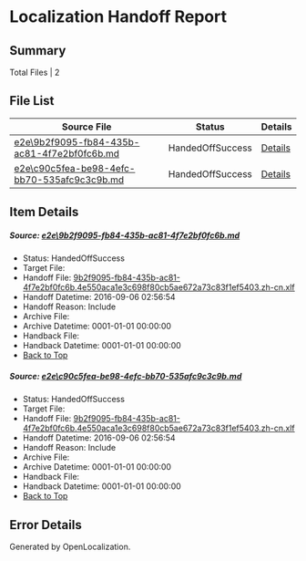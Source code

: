 # <a name='report-top'></a> Localization Handoff Report

## Summary
 Total Files | 2

## File List
 Source File | Status | Details 
 ----------- | ------ | ------- 
 [e2e\9b2f9095-fb84-435b-ac81-4f7e2bf0fc6b.md](https://github.com/OpenLocalizationTestOrg/ol-test0/blob/c2d8dd29b2276e19d2e15132b33e8b2db7913d5d/e2e/9b2f9095-fb84-435b-ac81-4f7e2bf0fc6b.md) | HandedOffSuccess | [Details](#e6ae2347cec6460976f189f44f1be799e84fad832)
 [e2e\c90c5fea-be98-4efc-bb70-535afc9c3c9b.md](https://github.com/OpenLocalizationTestOrg/ol-test0/blob/c2d8dd29b2276e19d2e15132b33e8b2db7913d5d/e2e/c90c5fea-be98-4efc-bb70-535afc9c3c9b.md) | HandedOffSuccess | [Details](#e6ae2347cec6460976f189f44f1be799e84fad833)

## Item Details
##### <a name='e6ae2347cec6460976f189f44f1be799e84fad832'></a> Source: [e2e\9b2f9095-fb84-435b-ac81-4f7e2bf0fc6b.md](https://github.com/OpenLocalizationTestOrg/ol-test0/blob/c2d8dd29b2276e19d2e15132b33e8b2db7913d5d/e2e/9b2f9095-fb84-435b-ac81-4f7e2bf0fc6b.md)
* Status: HandedOffSuccess
* Target File: 
* Handoff File: [9b2f9095-fb84-435b-ac81-4f7e2bf0fc6b.4e550aca1e3c698f80cb5ae672a73c83f1ef5403.zh-cn.xlf](https://github.com/OpenLocalizationTestOrg/ol-test0-handoff/blob/97ffdf398ff21f4f929d8999366696adc3695ae8/ol-handoff/OpenLocalizationTestOrg/ol-test0-zhcn/ci/ht/9b2f9095-fb84-435b-ac81-4f7e2bf0fc6b.4e550aca1e3c698f80cb5ae672a73c83f1ef5403.zh-cn.xlf)
* Handoff Datetime: 2016-09-06 02:56:54
* Handoff Reason: Include
* Archive File: 
* Archive Datetime: 0001-01-01 00:00:00
* Handback File: 
* Handback Datetime: 0001-01-01 00:00:00
* [Back to Top](#report-top)

##### <a name='e6ae2347cec6460976f189f44f1be799e84fad833'></a> Source: [e2e\c90c5fea-be98-4efc-bb70-535afc9c3c9b.md](https://github.com/OpenLocalizationTestOrg/ol-test0/blob/c2d8dd29b2276e19d2e15132b33e8b2db7913d5d/e2e/c90c5fea-be98-4efc-bb70-535afc9c3c9b.md)
* Status: HandedOffSuccess
* Target File: 
* Handoff File: [9b2f9095-fb84-435b-ac81-4f7e2bf0fc6b.4e550aca1e3c698f80cb5ae672a73c83f1ef5403.zh-cn.xlf](https://github.com/OpenLocalizationTestOrg/ol-test0-handoff/blob/97ffdf398ff21f4f929d8999366696adc3695ae8/ol-handoff/OpenLocalizationTestOrg/ol-test0-zhcn/ci/ht/9b2f9095-fb84-435b-ac81-4f7e2bf0fc6b.4e550aca1e3c698f80cb5ae672a73c83f1ef5403.zh-cn.xlf)
* Handoff Datetime: 2016-09-06 02:56:54
* Handoff Reason: Include
* Archive File: 
* Archive Datetime: 0001-01-01 00:00:00
* Handback File: 
* Handback Datetime: 0001-01-01 00:00:00
* [Back to Top](#report-top)


## Error Details

Generated by OpenLocalization.

